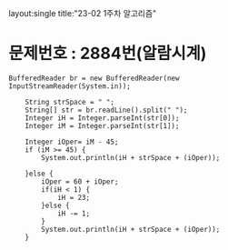 layout:single
title:"23-02 1주차 알고리즘"


# 문제번호 : 2884번(알람시계)

    BufferedReader br = new BufferedReader(new InputStreamReader(System.in));
		
		String strSpace = " ";
		String[] str = br.readLine().split(" ");
		Integer iH = Integer.parseInt(str[0]);
		Integer iM = Integer.parseInt(str[1]);
		
		Integer iOper= iM - 45;
		if (iM >= 45) {
			System.out.println(iH + strSpace + (iOper));
			
		}else {
			iOper = 60 + iOper;
			if(iH < 1) {
				iH = 23;
			}else {
				iH -= 1;
			}
			System.out.println(iH + strSpace + (iOper));
		}
	
